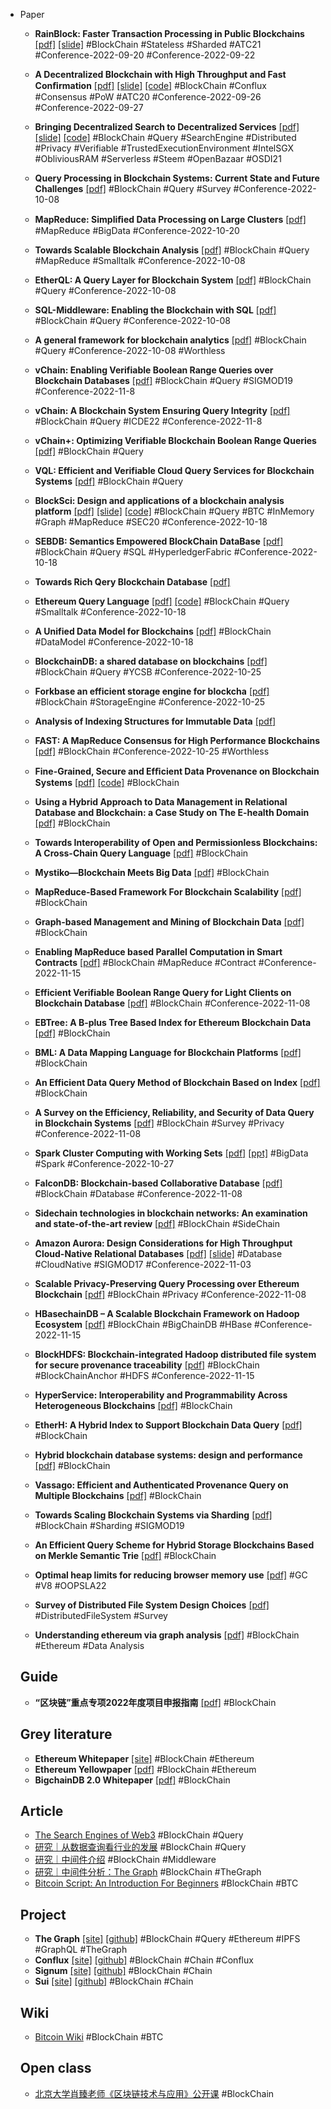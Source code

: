 - Paper

  - **RainBlock: Faster Transaction Processing in Public Blockchains** [[pdf]](./assets/Ponnapalli%20et%20al.%20-%20RainBlock%20Faster%20Transaction%20Processing%20in%20Public.pdf) [[slide]](./assets/slides/atc21_slides_ponnapalli.pdf) #BlockChain #Stateless #Sharded #ATC21 #Conference-2022-09-20 #Conference-2022-09-22

  - **A Decentralized Blockchain with High Throughput and Fast Conﬁrmation** [[pdf]](./assets/Li%20et%20al.%20-%20A%20Decentralized%20Blockchain%20with%20High%20Throughput%20an.pdf) [[slide]](./assets/slides/atc20-paper104-slides-li.pdf) [[code]](https://github.com/Conflux-Chain/conflux-rust) #BlockChain #Conflux #Consensus #PoW #ATC20 #Conference-2022-09-26 #Conference-2022-09-27

  - **Bringing Decentralized Search to Decentralized Services** [[pdf]](./assets/Li%20et%20al.%20-%20Bringing%20Decentralized%20Search%20to%20Decentralized%20Ser.pdf) [[slide]](./assets/slides/osdi21_slides_li.pdf) [[code]](https://github.com/SJTU-IPADS/DeSearch) #BlockChain #Query #SearchEngine #Distributed #Privacy #Verifiable #TrustedExecutionEnvironment #IntelSGX #ObliviousRAM #Serverless #Steem #OpenBazaar #OSDI21

  - **Query Processing in Blockchain Systems: Current State and Future Challenges** [[pdf]](./assets/Przytarski%20et%20al.%20-%202022%20-%20Query%20Processing%20in%20Blockchain%20Systems%20Current%20St.pdf) #BlockChain #Query #Survey #Conference-2022-10-08

  - **MapReduce: Simpliﬁed Data Processing on Large Clusters** [[pdf]](./assets/Dean%20and%20Ghemawat%20-%202004%20-%20MapReduce%20Simpli%EF%AC%81ed%20Data%20Processing%20on%20Large%20Clus.pdf) #MapReduce #BigData #Conference-2022-10-20

  - **Towards Scalable Blockchain Analysis** [[pdf]](./assets/Bragagnolo%20et%20al.%20-%20Towards%20Scalable%20Blockchain%20Analysis.pdf) #BlockChain #Query #MapReduce #Smalltalk #Conference-2022-10-08

  - **EtherQL: A Query Layer for Blockchain System** [[pdf]](./assets/Li%20et%20al.%20-%202017%20-%20EtherQL%20A%20Query%20Layer%20for%20Blockchain%20System.pdf) #BlockChain #Query #Conference-2022-10-08

  - **SQL-Middleware: Enabling the Blockchain with SQL** [[pdf]](./assets/Tong%20et%20al.%20-%202021%20-%20SQL-Middleware%20Enabling%20the%20Blockchain%20with%20SQL.pdf) #BlockChain #Query #Conference-2022-10-08

  - **A general framework for blockchain analytics** [[pdf]](./assets/Bartoletti%20et%20al.%20-%202017%20-%20A%20general%20framework%20for%20blockchain%20analytics.pdf) #BlockChain #Query #Conference-2022-10-08 #Worthless

  - **vChain: Enabling Verifiable Boolean Range Queries over Blockchain Databases** [[pdf]](./assets/Xu%20et%20al.%20-%202019%20-%20vChain%20Enabling%20Verifiable%20Boolean%20Range%20Queries%20.pdf) #BlockChain #Query #SIGMOD19  #Conference-2022-11-8

  - **vChain: A Blockchain System Ensuring Query Integrity** [[pdf]](./assets/Wang%20et%20al.%20-%202020%20-%20vChain%20A%20Blockchain%20System%20Ensuring%20Query%20Integri.pdf) #BlockChain #Query #ICDE22  #Conference-2022-11-8

  - **vChain+: Optimizing Verifiable Blockchain Boolean Range Queries** [[pdf]](./assets/Xu%20et%20al.%20-%202019%20-%20vChain%20Enabling%20Verifiable%20Boolean%20Range%20Queries%20.pdf) #BlockChain #Query

  - **VQL: Efficient and Verifiable Cloud Query Services for Blockchain Systems** [[pdf]](./assets/Wu%20et%20al.%20-%202022%20-%20VQL%20Efficient%20and%20Verifiable%20Cloud%20Query%20Services.pdf) #BlockChain #Query

  - **BlockSci: Design and applications of a blockchain analysis platform** [[pdf]](./assets/Kalodner%20et%20al.%20-%20BlockSci%20Design%20and%20applications%20of%20a%20blockchain%20.pdf) [[slide]](./assets/slides/sec20_slides_kalodner.pdf) [[code]](https://github.com/citp/BlockSci) #BlockChain #Query #BTC #InMemory #Graph #MapReduce #SEC20 #Conference-2022-10-18

  - **SEBDB: Semantics Empowered BlockChain DataBase** [[pdf]](./assets/Zhu%20et%20al.%20-%202019%20-%20SEBDB%20Semantics%20Empowered%20BlockChain%20DataBase.pdf) #BlockChain #Query #SQL #HyperledgerFabric #Conference-2022-10-18

  - **Towards Rich Qery Blockchain Database** [[pdf]](./assets/Zhu%20et%20al.%20-%202020%20-%20Towards%20Rich%20Qery%20Blockchain%20Database.pdf)

  - **Ethereum Query Language** [[pdf]](./assets/Bragagnolo%20-%202018%20-%20Ethereum%20Query%20Language.pdf) [[code]](https://github.com/smartanvil/UQLL) #BlockChain #Query #Smalltalk #Conference-2022-10-18

  - **A Unified Data Model for Blockchains** [[pdf]](./assets/Meyer%20-%202022%20-%20A%20Unified%20Data%20Model%20for%20Blockchains.pdf) #BlockChain #DataModel #Conference-2022-10-18

  - **BlockchainDB: a shared database on blockchains** [[pdf]](./assets/El-Hindi%20et%20al.%20-%202019%20-%20BlockchainDB%20a%20shared%20database%20on%20blockchains.pdf) #BlockChain #Query #YCSB #Conference-2022-10-25

  - **Forkbase an efficient storage engine for blockcha** [[pdf]](./assets/Wang%20et%20al.%20-%202018%20-%20Forkbase%20an%20efficient%20storage%20engine%20for%20blockcha.pdf) #BlockChain #StorageEngine #Conference-2022-10-25

  - **Analysis of Indexing Structures for Immutable Data** [[pdf]](./assets/Yue%20et%20al.%20-%202020%20-%20Analysis%20of%20Indexing%20Structures%20for%20Immutable%20Data.pdf)

  - **FAST: A MapReduce Consensus for High Performance Blockchains** [[pdf]](./assets/Khan%20-%202018%20-%20FAST%20A%20MapReduce%20Consensus%20for%20High%20Performance%20B.pdf) #BlockChain #Conference-2022-10-25 #Worthless

  - **Fine-Grained, Secure and Efﬁcient Data Provenance on Blockchain Systems** [[pdf]](./assets/Ruan%20et%20al.%20-%20Fine-Grained%2C%20Secure%20and%20Ef%EF%AC%81cient%20Data%20Provenance%20.pdf) [[code]](https://github.com/fhaer/CCQL) #BlockChain

  - **Using a Hybrid Approach to Data Management in Relational Database and Blockchain: a Case Study on The E-health Domain** [[pdf]](./assets/Marinho%20et%20al.%20-%20Using%20a%20Hybrid%20Approach%20to%20Data%20Management%20in%20Rela.pdf) #BlockChain

  - **Towards Interoperability of Open and Permissionless Blockchains: A Cross-Chain Query Language** [[pdf]](./assets/H%C3%A4rer%20-%202022%20-%20Towards%20Interoperability%20of%20Open%20and%20Permissionles.pdf) #BlockChain

  - **Mystiko—Blockchain Meets Big Data** [[pdf]](./assets/Bandara%20et%20al.%20-%202018%20-%20Mystiko%E2%80%94Blockchain%20Meets%20Big%20Data.pdf) #BlockChain

  - **MapReduce-Based Framework For Blockchain Scalability** [[pdf]](./assets/Darisi%20-%20MapReduce-Based%20Framework%20For%20Blockchain%20Scalabili.pdf) #BlockChain

  - **Graph-based Management and Mining of Blockchain Data** [[pdf]](./assets/Khan%20-%202022%20-%20Graph-based%20Management%20and%20Mining%20of%20Blockchain%20Da.pdf) #BlockChain

  - **Enabling MapReduce based Parallel Computation in Smart Contracts** [[pdf]](./assets/Muchhala%20et%20al.%20-%20Enabling%20MapReduce%20based%20Parallel%20Computation%20in%20S.pdf) #BlockChain #MapReduce #Contract #Conference-2022-11-15

  - **Efficient Verifiable Boolean Range Query for Light Clients on Blockchain Database** [[pdf]](./assets/Gong%20et%20al.%20-%202022%20-%20Efficient%20Verifiable%20Boolean%20Range%20Query%20for%20Light.pdf) #BlockChain #Conference-2022-11-08

  - **EBTree: A B-plus Tree Based Index for Ethereum Blockchain Data** [[pdf]](./assets/XiaoJu%20et%20al.%20-%20EBTree%20A%20B-plus%20Tree%20Based%20Index%20for%20Ethereum%20Blo.pdf) #BlockChain

  - **BML: A Data Mapping Language for Blockchain Platforms** [[pdf]](./assets/Do%20-%20BML%20A%20Data%20Mapping%20Language%20for%20Blockchain%20Platfo.pdf) #BlockChain

  - **An Efficient Data Query Method of Blockchain Based on Index** [[pdf]](./assets/Liu%20et%20al.%20-%20An%20Efficient%20Data%20Query%20Method%20of%20Blockchain%20Based.pdf) #BlockChain

  - **A Survey on the Efficiency, Reliability, and Security of Data Query in Blockchain Systems** [[pdf]](./assets/Zhang%20et%20al.%20-%20A%20Survey%20on%20the%20Efficiency%2C%20Reliability%2C%20and%20Secur.pdf) #BlockChain #Survey #Privacy #Conference-2022-11-08

  - **Spark Cluster Computing with Working Sets** [[pdf]](./assets/Zaharia%20et%20al.%20-%202010%20-%20Spark%20cluster%20computing%20with%20working%20sets.pdf) [[ppt]](./assets/slides/Spark%20Cluster%20Computing%20with%20Working%20Sets-presentation.pdf) #BigData #Spark #Conference-2022-10-27

  - **FalconDB: Blockchain-based Collaborative Database** [[pdf]](./assets/Peng%20et%20al.%20-%202020%20-%20FalconDB%20Blockchain-based%20Collaborative%20Database.pdf) #BlockChain #Database #Conference-2022-11-08

  - **Sidechain technologies in blockchain networks: An examination and state-of-the-art review** [[pdf]](./assets/Singh%20et%20al.%20-%202020%20-%20Sidechain%20technologies%20in%20blockchain%20networks%20An%20.pdf) #BlockChain #SideChain

  - **Amazon Aurora: Design Considerations for High Throughput Cloud-Native Relational Databases** [[pdf]](./assets/Verbitski%20et%20al.%20-%202017%20-%20Amazon%20Aurora%20Design%20Considerations%20for%20High%20Thro.pdf) [[slide]](./assets/slides/sigmod17_slides_aurora.pdf) #Database #CloudNative #SIGMOD17 #Conference-2022-11-03

  - **Scalable Privacy-Preserving Query Processing over Ethereum Blockchain** [[pdf]](./assets/Linoy%20et%20al.%20-%202019%20-%20Scalable%20Privacy-Preserving%20Query%20Processing%20over%20.pdf) #BlockChain #Privacy #Conference-2022-11-08

  - **HBasechainDB – A Scalable Blockchain Framework on Hadoop Ecosystem** [[pdf]](./assets/Sahoo%20and%20Baruah%20-%202018%20-%20HBasechainDB%20%E2%80%93%20A%20Scalable%20Blockchain%20Framework%20on%20.pdf) #BlockChain #BigChainDB #HBase #Conference-2022-11-15

  - **BlockHDFS: Blockchain-integrated Hadoop distributed file system for secure provenance traceability** [[pdf]](./assets/Mothukuri%20-%202021%20-%20BlockHDFS%20Blockchain-integrated%20Hadoop%20distribute.pdf) #BlockChain #BlockChainAnchor #HDFS #Conference-2022-11-15

  - **HyperService: Interoperability and Programmability Across Heterogeneous Blockchains** [[pdf]](./assets/Liu%20et%20al.%20-%202019%20-%20HyperService%20Interoperability%20and%20Programmability.pdf) #BlockChain

  - **EtherH: A Hybrid Index to Support Blockchain Data Query** [[pdf]](./assets/Du%20et%20al.%20-%202021%20-%20EtherH%20A%20Hybrid%20Index%20to%20Support%20Blockchain%20Data%20.pdf) #BlockChain

  - **Hybrid blockchain database systems: design and performance** [[pdf]](./assets/Ge%20et%20al.%20-%202022%20-%20Hybrid%20blockchain%20database%20systems%20design%20and%20per.pdf) #BlockChain

  - **Vassago: Efficient and Authenticated Provenance Query on Multiple Blockchains** [[pdf]](./assets/Han%20et%20al.%20-%202021%20-%20Vassago%20Efficient%20and%20Authenticated%20Provenance%20Qu.pdf) #BlockChain

  - **Towards Scaling Blockchain Systems via Sharding** [[pdf]](./assets/Dang%20et%20al.%20-%202019%20-%20Towards%20Scaling%20Blockchain%20Systems%20via%20Sharding.pdf) #BlockChain #Sharding #SIGMOD19

  - **An Efficient Query Scheme for Hybrid Storage Blockchains Based on Merkle Semantic Trie** [[pdf]](./assets/Pei%20et%20al.%20-%202020%20-%20An%20Efficient%20Query%20Scheme%20for%20Hybrid%20Storage%20Block.pdf) #BlockChain

  - **Optimal heap limits for reducing browser memory use** [[pdf]](./assets/Kirisame%20et%20al.%20-%202022%20-%20Optimal%20heap%20limits%20for%20reducing%20browser%20memory%20us.pdf) #GC #V8 #OOPSLA22

  - **Survey of Distributed File System Design Choices** [[pdf]](./assets/Macko%20and%20Hennessey%20-%202022%20-%20Survey%20of%20Distributed%20File%20System%20Design%20Choices.pdf) #DistributedFileSystem #Survey

  - **Understanding ethereum via graph analysis** [[pdf]](./assets/CHEN%20et%20al.%20-2020-%20Understanding%20ethereum%20via%20graph%20analysis.pdf) #BlockChain #Ethereum #Data Analysis

      

  ## Guide

  - **“区块链”重点专项2022年度项目申报指南** [[pdf]](./assets/%E2%80%9C%E5%8C%BA%E5%9D%97%E9%93%BE%E2%80%9D%E9%87%8D%E7%82%B9%E4%B8%93%E9%A1%B92022%E5%B9%B4%E5%BA%A6%E9%A1%B9%E7%9B%AE%E7%94%B3%E6%8A%A5%E6%8C%87%E5%8D%97.pdf) #BlockChain

  ## Grey literature

  - **Ethereum Whitepaper** [[site]](https://ethereum.org/en/whitepaper/) #BlockChain #Ethereum
  - **Ethereum Yellowpaper** [[pdf]](https://ethereum.github.io/yellowpaper/paper.pdf) #BlockChain #Ethereum
  - **BigchainDB 2.0 Whitepaper** [[pdf]](https://www.bigchaindb.com/whitepaper/bigchaindb-whitepaper.pdf) #BlockChain

  ## Article

  - [The Search Engines of Web3](https://blog.web3labs.com/search-engines-of-web3) #BlockChain #Query
  - [研究｜从数据查询看行业的发展](https://cryptoyc.com/de74bb06c0334655a11aabf2935025f9) #BlockChain #Query
  - [研究｜中间件介绍](https://cryptoyc.com/6047d989a53544239a6e74f7b6a8d420) #BlockChain #Middleware
  - [研究｜中间件分析：The Graph](https://cryptoyc.com/1/cyc-research/the-graph) #BlockChain #TheGraph
  - [Bitcoin Script: An Introduction For Beginners](https://komodoplatform.com/en/academy/bitcoin-script/) #BlockChain #BTC

  ## Project

  - **The Graph** [[site]](http://thegraph.com) [[github]](https://github.com/graphprotocol) #BlockChain #Query #Ethereum #IPFS #GraphQL #TheGraph
  - **Conflux** [[site]](https://confluxnetwork.org/) [[github]](https://github.com/conflux-chain) #BlockChain #Chain #Conflux
  - **Signum** [[site]](https://www.signum.network/) [[github]](https://github.com/signum-network) #BlockChain #Chain
  - **Sui** [[site]](https://sui.io/) [[github]](https://github.com/MystenLabs) #BlockChain #Chain

  ## Wiki

  - [Bitcoin Wiki](https://en.bitcoin.it/wiki/Main_Page) #BlockChain #BTC

  ## Open class

  - [北京大学肖臻老师《区块链技术与应用》公开课](http://zhenxiao.com/blockchain/) #BlockChain